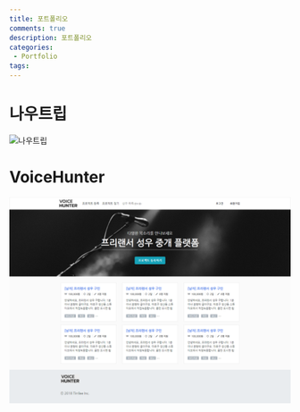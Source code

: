```yaml
---
title: 포트폴리오
comments: true
description: 포트폴리오
categories:
 - Portfolio
tags: 
---
```


# 나우트립

![나우트립](https://raw.githubusercontent.com/wkddnjset/wkddnjset.github.io/master/_posts/images/portfolio/nowtrip_1.png)


# VoiceHunter

![보이스 헌터](https://raw.githubusercontent.com/wkddnjset/wkddnjset.github.io/master/_posts/images/portfolio/voice_1.png)
